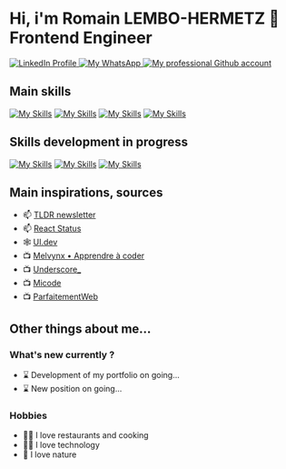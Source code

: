 # Hi, i'm Romain LEMBO-HERMETZ 👋 Frontend Engineer 

<div id="badges">
  <a href="https://www.linkedin.com/in/romainlembo">
    <img src="https://img.shields.io/badge/LinkedIn-blue?style=for-the-badge&logo=linkedin&logoColor=white" alt="LinkedIn Profile"/>
  </a>
  <a href="https://api.whatsapp.com/send?phone=+33645262075&text=urlencodedtext">
    <img src="https://img.shields.io/badge/WhatsApp-25D366?style=for-the-badge&logo=whatsapp&logoColor=white" alt="My WhatsApp" />
  </a>
   <a href="https://github.com/romainlembo-zenchef">
    <img src="https://img.shields.io/badge/GitHub-100000?style=for-the-badge&logo=github&logoColor=white" alt="My professional Github account"/>
  </a>
</div>

## Main skills
[![My Skills](https://skills.thijs.gg/icons?i=react&theme=light)](https://react.dev/ "React 18")
[![My Skills](https://skills.thijs.gg/icons?i=nodejs&theme=light)](https://nodejs.org/ "Node 18")
[![My Skills](https://skills.thijs.gg/icons?i=ts&theme=light)](https://www.typescriptlang.org/ "TypeScript 5") 
[![My Skills](https://skills.thijs.gg/icons?i=aws&theme=light)](https://aws.amazon.com/ "AWS")

## Skills development in progress
[![My Skills](https://skills.thijs.gg/icons?i=nextjs&theme=light)](https://nextjs.org/ "Next 13")
[![My Skills](https://skills.thijs.gg/icons?i=tailwind&theme=light)](https://tailwindcss.com/ "Tailwind CSS 3")
[![My Skills](https://skills.thijs.gg/icons?i=figma&theme=light)](https://www.figma.com/ "Figma")

## Main inspirations, sources
- 📫 [TLDR newsletter](https://tldr.tech/)
- 📫 [React Status](https://react.statuscode.com/)
- 🕸️ [UI.dev](https://ui.dev/)
- 📺 [Melvynx • Apprendre à coder](https://www.youtube.com/@melvynxdev)
- 📺 [Underscore_](https://www.youtube.com/@Underscore_)
- 📺 [Micode](https://www.youtube.com/@Micode)
- 📺 [ParfaitementWeb](https://www.youtube.com/@ParfaitementWeb)

## Other things about me...

### What's new currently ?
- ⌛ Development of my portfolio on going...
- ⌛ New position on going...

### Hobbies
- 🧑‍🍳 I love restaurants and cooking
- 👨‍💻 I love technology
- 🌿 I love nature
<!--
**rlembo06/rlembo06** is a ✨ _special_ ✨ repository because its `README.md` (this file) appears on your GitHub profile.

Here are some ideas to get you started:

- 🔭 I’m currently working on ...
- 🌱 I’m currently learning ...
- 👯 I’m looking to collaborate on ...
- 🤔 I’m looking for help with ...
- 💬 Ask me about ...
- 📫 How to reach me: ...
- 😄 Pronouns: ...
- ⚡ Fun fact: ...
-->
